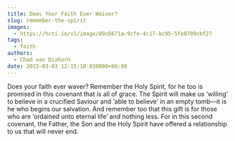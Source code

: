 ```yaml
---
title: Does Your Faith Ever Waiver?
slug: remember-the-spirit
images:
  - https://hcti.io/v1/image/89c6671a-9cfe-4c17-bc95-5fe8709cbf27
tags:
  - faith
authors:
  - Chad van Dixhorn
date: 2015-03-03 12:15:10.030000+00:00
---
```


Does your faith ever waver? Remember the Holy Spirit, for he too is promised in this covenant that is all of grace. The Spirit will make us ‘willing’ to believe in a crucified Saviour and ‘able to believe’ in an empty tomb—it is he who begins our salvation. And remember too that this gift is for those who are ‘ordained unto eternal life’ and nothing less. For in this second covenant, the Father, the Son and the Holy Spirit have offered a relationship to us that will never end.